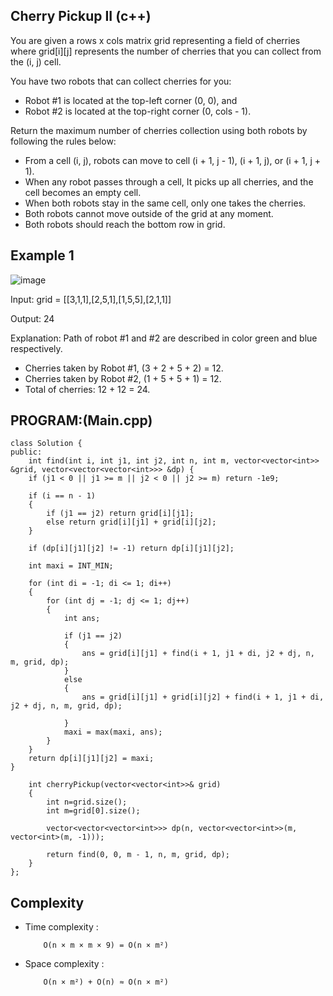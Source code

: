 ## Cherry Pickup II (c++)

You are given a rows x cols matrix grid representing a field of cherries where grid[i][j] represents the number of cherries that you can collect from the (i, j) cell.

You have two robots that can collect cherries for you:

- Robot #1 is located at the top-left corner (0, 0), and
- Robot #2 is located at the top-right corner (0, cols - 1).
  
Return the maximum number of cherries collection using both robots by following the rules below:

- From a cell (i, j), robots can move to cell (i + 1, j - 1), (i + 1, j), or (i + 1, j + 1).
- When any robot passes through a cell, It picks up all cherries, and the cell becomes an empty cell.
- When both robots stay in the same cell, only one takes the cherries.
- Both robots cannot move outside of the grid at any moment.
- Both robots should reach the bottom row in grid.

## Example 1
![image](https://github.com/user-attachments/assets/db4b898b-04fb-45b6-8ff5-a19302f692d5)

Input: grid = [[3,1,1],[2,5,1],[1,5,5],[2,1,1]]

Output: 24

Explanation: Path of robot #1 and #2 are described in color green and blue respectively.
- Cherries taken by Robot #1, (3 + 2 + 5 + 2) = 12.
- Cherries taken by Robot #2, (1 + 5 + 5 + 1) = 12.
- Total of cherries: 12 + 12 = 24.
## PROGRAM:(Main.cpp)
```
class Solution {
public:
    int find(int i, int j1, int j2, int n, int m, vector<vector<int>> &grid, vector<vector<vector<int>>> &dp) {
    if (j1 < 0 || j1 >= m || j2 < 0 || j2 >= m) return -1e9;

    if (i == n - 1) 
    {
        if (j1 == j2) return grid[i][j1];
        else return grid[i][j1] + grid[i][j2];
    }

    if (dp[i][j1][j2] != -1) return dp[i][j1][j2];

    int maxi = INT_MIN;
    
    for (int di = -1; di <= 1; di++) 
    {
        for (int dj = -1; dj <= 1; dj++) 
        {
            int ans;
            
            if (j1 == j2)
            {
                ans = grid[i][j1] + find(i + 1, j1 + di, j2 + dj, n, m, grid, dp);
            }
            else
            {
                ans = grid[i][j1] + grid[i][j2] + find(i + 1, j1 + di, j2 + dj, n, m, grid, dp);
            
            }
            maxi = max(maxi, ans);
        }
    }
    return dp[i][j1][j2] = maxi;
}

    int cherryPickup(vector<vector<int>>& grid) 
    {
        int n=grid.size();
        int m=grid[0].size();

        vector<vector<vector<int>>> dp(n, vector<vector<int>>(m, vector<int>(m, -1)));

        return find(0, 0, m - 1, n, m, grid, dp);   
    }
};
```
## Complexity
- Time complexity : 
  
          O(n × m × m × 9) = O(n × m²)
     
- Space complexity :

          O(n × m²) + O(n) ≈ O(n × m²)
 
